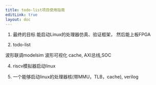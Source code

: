 ```yaml
---
title: todo-list项目使用指南
editLink: true
layout: doc
---
```



1. 最终的目标
	能启动Linux的处理器仿真、验证框架，
	然后能上板FPGA

3. todo-list

波形联调modelsim
波形可视化
cache, AXI总线,SOC

4. riscv模拟器启动linux

5. 一个能够启动linux的处理器核(带MMU，TLB，cache), verilog


